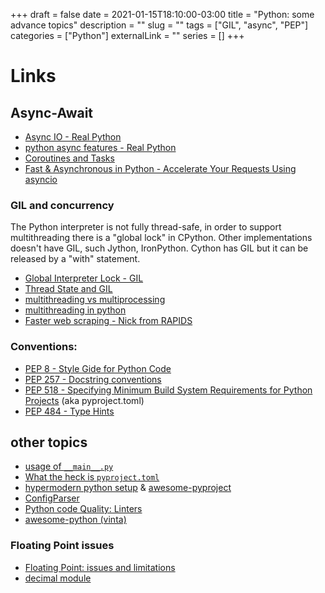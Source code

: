 +++ 
draft = false
date = 2021-01-15T18:10:00-03:00
title = "Python: some advance topics"
description = ""
slug = "" 
tags = ["GIL", "async", "PEP"]
categories = ["Python"]
externalLink = ""
series = []
+++


# Links

## Async-Await
- [Async IO - Real Python](https://realpython.com/async-io-python/)  
- [python async features - Real Python](https://realpython.com/python-async-features/)  
- [Coroutines and Tasks](https://docs.python.org/3/library/asyncio-task.html)
- [Fast & Asynchronous in Python - Accelerate Your Requests Using asyncio](https://towardsdatascience.com/fast-and-async-in-python-accelerate-your-requests-using-asyncio-62dafca83c33)

### GIL and concurrency
The Python interpreter is not fully thread-safe, in order to support multithreading there is a "global lock" in CPython. Other implementations doesn't have GIL, such Jython, IronPython. Cython has GIL but it can be released by a "with" statement.

- [Global Interpreter Lock - GIL](https://wiki.python.org/moin/GlobalInterpreterLock)
- [Thread State and GIL](https://docs.python.org/3/c-api/init.html#thread-state-and-the-global-interpreter-lock)
- [multithreading vs multiprocessing](https://medium.com/contentsquare-engineering-blog/multithreading-vs-multiprocessing-in-python-ece023ad55a)
- [multithreading in python](https://timber.io/blog/multiprocessing-vs-multithreading-in-python-what-you-need-to-know/#:~:text=The%20multiprocessing%20library%20gives%20each,modify%20the%20same%20memory%20concurrently.)
- [Faster web scraping - Nick from RAPIDS](https://beckernick.github.io/faster-web-scraping-python/)  


### Conventions: 
- [PEP 8 - Style Gide for Python Code](https://www.python.org/dev/peps/pep-0008/)
- [PEP 257 - Docstring conventions](https://www.python.org/dev/peps/pep-0257/)
- [PEP 518 - Specifying Minimum Build System Requirements for Python Projects](https://www.python.org/dev/peps/pep-0518/) (aka pyproject.toml)
- [PEP 484 - Type Hints](https://www.python.org/dev/peps/pep-0484/#arbitrary-argument-lists-and-default-argument-values)


## other topics

- [usage of `__main__.py`](https://www.geeksforgeeks.org/usage-of-__main__-py-in-python/)
- [What the heck is `pyproject.toml`](https://snarky.ca/what-the-heck-is-pyproject-toml/)
- [hypermodern python setup](https://cjolowicz.github.io/posts/hypermodern-python-01-setup/) & [awesome-pyproject](https://github.com/carlosperate/awesome-pyproject)
- [ConfigParser](https://docs.python.org/3/library/configparser.html)
- [Python code Quality: Linters](https://realpython.com/python-code-quality/#linters)
- [awesome-python (vinta)](https://github.com/vinta/awesome-python)

### Floating Point issues
- [Floating Point: issues and limitations](https://docs.python.org/3/tutorial/floatingpoint.html)
- [decimal module](https://docs.python.org/3/library/decimal.html#module-decimal)

